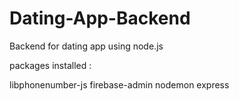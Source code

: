 # Dating-App-Backend
Backend for dating app using node.js

packages installed : 

libphonenumber-js
firebase-admin
nodemon
express